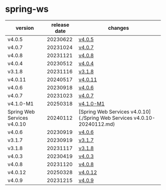 # spring-ws	


|version|release date|changes|
|---|---|---|
|v4.0.5|20230622|[v4.0.5](./v4.0.5-20230622.md)|
|v4.0.7|20231024|[v4.0.7](./v4.0.7-20231024.md)|
|v4.0.8|20231121|[v4.0.8](./v4.0.8-20231121.md)|
|v4.0.4|20230512|[v4.0.4](./v4.0.4-20230512.md)|
|v3.1.8|20231116|[v3.1.8](./v3.1.8-20231116.md)|
|v4.0.11|20240517|[v4.0.11](./v4.0.11-20240517.md)|
|v4.0.6|20230918|[v4.0.6](./v4.0.6-20230918.md)|
|v4.0.7|20231023|[v4.0.7](./v4.0.7-20231023.md)|
|v4.1.0-M1|20250318|[v4.1.0-M1](./v4.1.0-M1-20250318.md)|
|Spring Web Services v4.0.10|20240112|[Spring Web Services v4.0.10](./Spring Web Services v4.0.10-20240112.md)|
|v4.0.6|20230919|[v4.0.6](./v4.0.6-20230919.md)|
|v3.1.7|20230919|[v3.1.7](./v3.1.7-20230919.md)|
|v3.1.8|20231117|[v3.1.8](./v3.1.8-20231117.md)|
|v4.0.3|20230419|[v4.0.3](./v4.0.3-20230419.md)|
|v4.0.8|20231120|[v4.0.8](./v4.0.8-20231120.md)|
|v4.0.12|20250328|[v4.0.12](./v4.0.12-20250328.md)|
|v4.0.9|20231215|[v4.0.9](./v4.0.9-20231215.md)|
